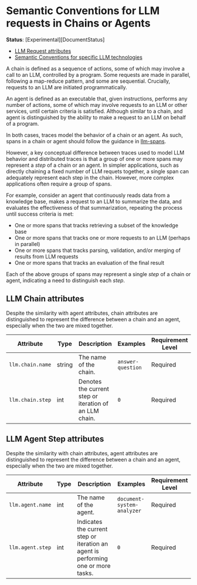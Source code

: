 # Semantic Conventions for LLM requests in Chains or Agents

**Status**: [Experimental][DocumentStatus]

<!-- Re-generate TOC with `markdown-toc --no-first-h1 -i` -->

<!-- toc -->

- [LLM Request attributes](#llm-request-attributes)
- [Semantic Conventions for specific LLM technologies](#semantic-conventions-for-specific-llm-technologies)

<!-- tocstop -->

A chain is defined as a sequence of actions, some of which may involve a call to an LLM, controlled by a program. Some requests are made in parallel, following a map-reduce pattern, and some are sequential. Crucially, requests to an LLM are initiated programmatically.

An agent is defined as an executable that, given instructions, performs any number of actions, some of which may involve requests to an LLM or other services, until certain criteria is satisfied. Although similar to a chain, and agent is distinguished by the ability to make a request to an LLM on behalf of a program.

In both cases, traces model the behavior of a chain or an agent. As such, spans in a chain or agent should follow the guidance in [llm-spans](llm-spans.md).

However, a key conceptual difference between traces used to model LLM behavior and distributed traces is that a group of one or more spans may represent a *step* of a chain or an agent. In simpler applications, such as directly chaining a fixed number of LLM requets together, a single span can adequately represent each step in the chain. However, more complex applications often require a group of spans.

For example, consider an agent that continuously reads data from a knowledge base, makes a request to an LLM to summarize the data, and evaluates the effectiveness of that summarization, repeating the process until success criteria is met:

- One or more spans that tracks retrieving a subset of the knowledge base
- One or more spans that tracks one or more requests to an LLM (perhaps in parallel)
- One or more spans that tracks parsing, validation, and/or merging of results from LLM requests
- One or more spans that tracks an evaluation of the final result

Each of the above groups of spans may represent a single *step* of a chain or agent, indicating a need to distinguish each *step*.

## LLM Chain attributes

Despite the similarity with agent attributes, chain attributes are distinguished to represent the difference between a chain and an agent, especially when the two are mixed together.

<!-- semconv ai(tag=llm-chain-step) -->
| Attribute  | Type | Description  | Examples  | Requirement Level |
|---|---|---|---|---|
| `llm.chain.name`|string|The name of the chain.|`answer-question`|Required|
| `llm.chain.step`|int|Denotes the current step or iteration of an LLM chain.|`0`|Required|

## LLM Agent Step attributes

Despite the similarity with chain attributes, agent attributes are distinguished to represent the difference between a chain and an agent, especially when the two are mixed together.

<!-- semconv ai(tag=llm-agent-step) -->
| Attribute  | Type | Description  | Examples  | Requirement Level |
|---|---|---|---|---|
| `llm.agent.name`|int|The name of the agent.|`document-system-analyzer`|Required|
| `llm.agent.step`|int|Indicates the current step or iteration an agent is performing one or more tasks.|`0`|Required|